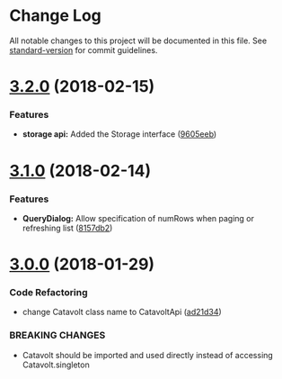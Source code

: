 # Change Log

All notable changes to this project will be documented in this file. See [standard-version](https://github.com/conventional-changelog/standard-version) for commit guidelines.


<a name="3.2.0"></a>
# [3.2.0](https://github.com/catavolt-oss/cv-dialog-sdk/compare/v3.1.4...v3.2.0) (2018-02-15)


### Features

* **storage api:** Added the Storage interface ([9605eeb](https://github.com/catavolt-oss/cv-dialog-sdk/commit/9605eeb))


<a name="3.1.0"></a>
# [3.1.0](https://git.catavolt.com/javascript/sdk/compare/v3.0.1...v3.1.0) (2018-02-14)


### Features

* **QueryDialog:** Allow specification of numRows when paging or refreshing list ([8157db2](https://git.catavolt.com/javascript/sdk/commits/8157db2))


<a name="3.0.0"></a>
# [3.0.0](https://git.catavolt.com/javascript/sdk/compare/2.0.0...3.0.0) (2018-01-29)


### Code Refactoring

* change Catavolt class name to CatavoltApi ([ad21d34](https://git.catavolt.com/javascript/sdk/commits/ad21d34))


### BREAKING CHANGES

* Catavolt should be imported and used directly instead of accessing
Catavolt.singleton
